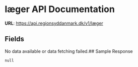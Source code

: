 # læger API Documentation

**URL**: https://api.regionsyddanmark.dk/v1/læger

## Fields
No data available or data fetching failed.## Sample Response
```
null
```


